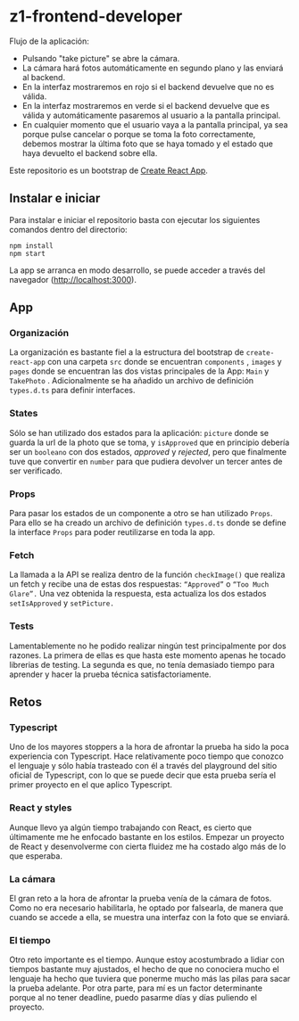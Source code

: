 # z1-frontend-developer

Flujo de la aplicación:

- Pulsando "take picture" se abre la cámara.
- La cámara hará fotos automáticamente en segundo plano y las enviará al backend.
- En la interfaz mostraremos en rojo si el backend devuelve que no es válida.
- En la interfaz mostraremos en verde si el backend devuelve que es válida y automáticamente pasaremos al usuario a la pantalla principal.
- En cualquier momento que el usuario vaya a la pantalla principal, ya sea porque pulse cancelar o porque se toma la foto correctamente, debemos mostrar la última foto que se haya tomado y el estado que haya devuelto el backend sobre ella.

Este repositorio es un bootstrap de [Create React App](https://github.com/facebook/create-react-app).

## Instalar e iniciar

Para instalar e iniciar el repositorio basta con ejecutar los siguientes comandos dentro del directorio:

```
npm install
npm start
```

La app se arranca en modo desarrollo, se puede acceder a través del navegador ([http://localhost:3000](http://localhost:3000/)).

## App

### Organización

La organización es bastante fiel a la estructura del bootstrap de `create-react-app` con una carpeta `src` donde se encuentran `components` , `images` y `pages` donde se encuentran las dos vistas principales de la App: `Main` y `TakePhoto` . Adicionalmente se ha añadido un archivo de definición `types.d.ts` para definir interfaces.

### States

Sólo se han utilizado dos estados para la aplicación: `picture` donde se guarda la url de la photo que se toma, y `isApproved` que en principio debería ser un `booleano` con dos estados, _approved_ y _rejected_, pero que finalmente tuve que convertir en `number` para que pudiera devolver un tercer antes de ser verificado.

### Props

Para pasar los estados de un componente a otro se han utilizado `Props`. Para ello se ha creado un archivo de definición `types.d.ts` donde se define la interface `Props` para poder reutilizarse en toda la app.

### Fetch

La llamada a la API se realiza dentro de la función `checkImage()` que realiza un fetch y recibe una de estas dos respuestas: `“Approved”` o `“Too Much Glare”.` Una vez obtenida la respuesta, esta actualiza los dos estados `setIsApproved` y `setPicture.`

### Tests

Lamentablemente no he podido realizar ningún test principalmente por dos razones. La primera de ellas es que hasta este momento apenas he tocado librerias de testing. La segunda es que, no tenía demasiado tiempo para aprender y hacer la prueba técnica satisfactoriamente.

## Retos

### Typescript

Uno de los mayores stoppers a la hora de afrontar la prueba ha sido la poca experiencia con Typescript. Hace relativamente poco tiempo que conozco el lenguaje y sólo había trasteado con él a través del playground del sitio oficial de Typescript, con lo que se puede decir que esta prueba sería el primer proyecto en el que aplico Typescript.

### React y styles

Aunque llevo ya algún tiempo trabajando con React, es cierto que últimamente me he enfocado bastante en los estilos. Empezar un proyecto de React y desenvolverme con cierta fluidez me ha costado algo más de lo que esperaba.

### La cámara

El gran reto a la hora de afrontar la prueba venía de la cámara de fotos. Como no era necesario habilitarla, he optado por falsearla, de manera que cuando se accede a ella, se muestra una interfaz con la foto que se enviará.

### El tiempo

Otro reto importante es el tiempo. Aunque estoy acostumbrado a lidiar con tiempos bastante muy ajustados, el hecho de que no conociera mucho el lenguaje ha hecho que tuviera que ponerme mucho más las pilas para sacar la prueba adelante. Por otra parte, para mí es un factor determinante porque al no tener deadline, puedo pasarme días y días puliendo el proyecto.

